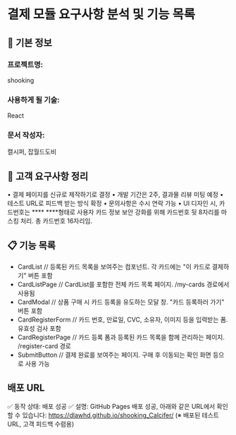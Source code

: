 # 결제 모듈 요구사항 분석 및 기능 목록

## 📌 기본 정보
### 프로젝트명: 
shooking

### 사용하게 될 기술: 
React

### 문서 작성자: 
캘시퍼, 잡월드도비

## 📝 고객 요구사항 정리
•  결제 페이지를 신규로 제작하기로 결정
•  개발 기간은 2주, 결과물 리뷰 미팅 예정
•  테스트 URL로 피드백 받는 방식 확정
•  문의사항은 수시 연락 가능
•  UI 디자인 시, 카드번호는 **** ****형태로 사용자 카드 정보 보안 강화를 위해 카드번호 뒷 8자리를 마스킹 처리. 총 카드번호 16자리임.

## 📋 기능 목록

- CardList	                  // 등록된 카드 목록을 보여주는 컴포넌트. 각 카드에는 "이 카드로 결제하기" 버튼 포함
- CardListPage               // CardList를 포함한 전체 카드 목록 페이지. /my-cards 경로에서 사용됨
- CardModal	                 // 상품 구매 시 카드 등록을 유도하는 모달 창. "카드 등록하러 가기" 버튼 포함  
- CardRegisterForm	          // 카드 번호, 만료일, CVC, 소유자, 이미지 등을 입력받는 폼. 유효성 검사 포함
- CardRegisterPage	          // 카드 등록 폼과 등록된 카드 목록을 함께 관리하는 페이지. /register-card 경로
- SubmitButton               // 결제 완료를 보여주는 페이지. 구매 후 이동되는 확인 화면 등으로 사용 가능


## 배포 URL
✅ 동작 상태: 배포 성공
✅ 설명:
GitHub Pages 배포 성공, 아래와 같은 URL에서 확인할 수 있습니다:
https://dlawhd.github.io/shooking_Calcifer/ (※ 배포된 테스트 URL, 고객 피드백 수렴용)
 

